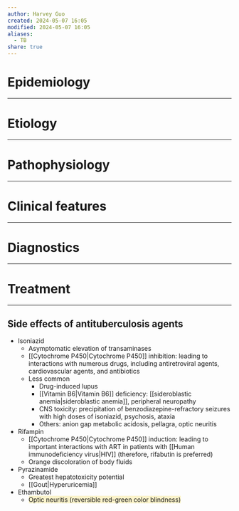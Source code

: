 ```yaml
---
author: Harvey Guo
created: 2024-05-07 16:05
modified: 2024-05-07 16:05
aliases:
  - TB
share: true
---
```

# Epidemiology
---


# Etiology
---


# Pathophysiology
---


# Clinical features
---


# Diagnostics
---


# Treatment
---
## Side effects of antituberculosis agents
- Isoniazid
	- Asymptomatic elevation of transaminases 
	- [[Cytochrome P450|Cytochrome P450]] inhibition: leading to interactions with numerous drugs, including antiretroviral agents, cardiovascular agents, and antibiotics
	- Less common
		- Drug-induced lupus
		- [[Vitamin B6|Vitamin B6]] deficiency: [[sideroblastic anemia|sideroblastic anemia]], peripheral neuropathy 
		- CNS toxicity: precipitation of benzodiazepine-refractory seizures with high doses of isoniazid, psychosis, ataxia 
		- Others: anion gap metabolic acidosis, pellagra, optic neuritis
- Rifampin
	- [[Cytochrome P450|Cytochrome P450]] induction: leading to important interactions with ART in patients with [[Human immunodeficiency virus|HIV]] (therefore, rifabutin is preferred) 
	- Orange discoloration of body fluids
- Pyrazinamide	
	- Greatest hepatotoxicity potential
	- [[Gout|Hyperuricemia]]
- Ethambutol	
	- <span style="background:rgba(240, 200, 0, 0.2)">Optic neuritis (reversible red-green color blindness)</span>
